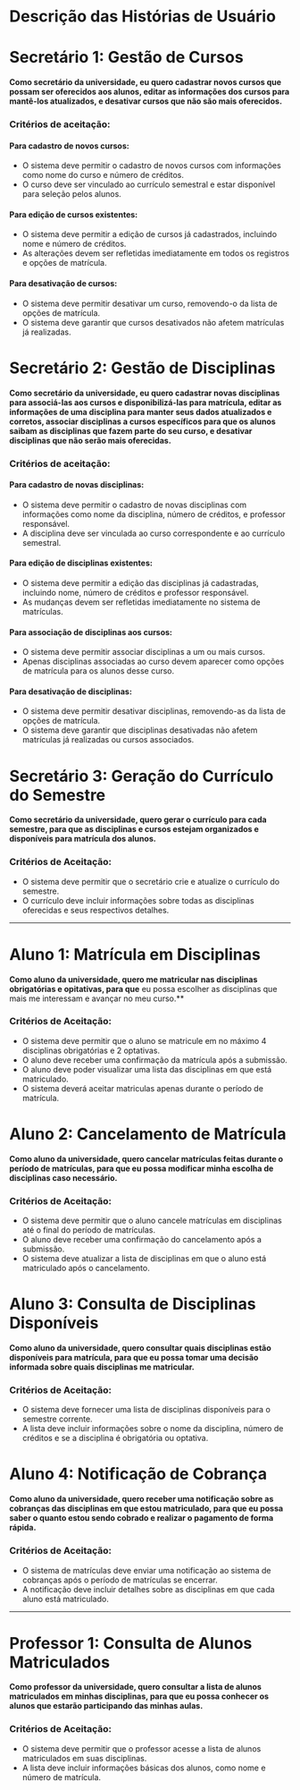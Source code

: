 # Descrição das Histórias de Usuário

# Secretário 1: Gestão de Cursos

**Como secretário da universidade, eu quero cadastrar novos cursos que possam ser oferecidos aos alunos, editar as informações dos cursos para mantê-los atualizados, e desativar cursos que não são mais oferecidos.**

### Critérios de aceitação:

#### Para cadastro de novos cursos:
- O sistema deve permitir o cadastro de novos cursos com informações como nome do curso e número de créditos.
- O curso deve ser vinculado ao currículo semestral e estar disponível para seleção pelos alunos.

#### Para edição de cursos existentes:
- O sistema deve permitir a edição de cursos já cadastrados, incluindo nome e número de créditos.
- As alterações devem ser refletidas imediatamente em todos os registros e opções de matrícula.

#### Para desativação de cursos:
- O sistema deve permitir desativar um curso, removendo-o da lista de opções de matrícula.
- O sistema deve garantir que cursos desativados não afetem matrículas já realizadas.

# Secretário 2: Gestão de Disciplinas

**Como secretário da universidade, eu quero cadastrar novas disciplinas para associá-las aos cursos e disponibilizá-las para matrícula, editar as informações de uma disciplina para manter seus dados atualizados e corretos, associar disciplinas a cursos específicos para que os alunos saibam as disciplinas que fazem parte do seu curso, e desativar disciplinas que não serão mais oferecidas.**

### Critérios de aceitação:

#### Para cadastro de novas disciplinas:
- O sistema deve permitir o cadastro de novas disciplinas com informações como nome da disciplina, número de créditos, e professor responsável.
- A disciplina deve ser vinculada ao curso correspondente e ao currículo semestral.

#### Para edição de disciplinas existentes:
- O sistema deve permitir a edição das disciplinas já cadastradas, incluindo nome, número de créditos e professor responsável.
- As mudanças devem ser refletidas imediatamente no sistema de matrículas.

#### Para associação de disciplinas aos cursos:
- O sistema deve permitir associar disciplinas a um ou mais cursos.
- Apenas disciplinas associadas ao curso devem aparecer como opções de matrícula para os alunos desse curso.

#### Para desativação de disciplinas:
- O sistema deve permitir desativar disciplinas, removendo-as da lista de opções de matrícula.
- O sistema deve garantir que disciplinas desativadas não afetem matrículas já realizadas ou cursos associados.

# Secretário 3: Geração do Currículo do Semestre

**Como secretário da universidade, quero gerar o currículo para cada semestre, para que as disciplinas e cursos estejam organizados e disponíveis para matrícula dos alunos.**

### Critérios de Aceitação:
- O sistema deve permitir que o secretário crie e atualize o currículo do semestre.
- O currículo deve incluir informações sobre todas as disciplinas oferecidas e seus respectivos detalhes. 

---

# Aluno 1: Matrícula em Disciplinas

**Como aluno da universidade, quero me matricular nas disciplinas obrigatórias e opitativas, para que** eu possa escolher as disciplinas que mais me interessam e avançar no meu curso.**

### Critérios de Aceitação:
- O sistema deve permitir que o aluno se matricule em no máximo 4 disciplinas obrigatórias e 2 optativas.
- O aluno deve receber uma confirmação da matrícula após a submissão.
- O aluno deve poder visualizar uma lista das disciplinas em que está matriculado.
- O sistema deverá aceitar matriculas apenas durante o período de matrícula.

# Aluno 2: Cancelamento de Matrícula

**Como aluno da universidade, quero cancelar matrículas feitas durante o período de matrículas, para que eu possa modificar minha escolha de disciplinas caso necessário.**

### Critérios de Aceitação:
- O sistema deve permitir que o aluno cancele matrículas em disciplinas até o final do período de matrículas.
- O aluno deve receber uma confirmação do cancelamento após a submissão.
- O sistema deve atualizar a lista de disciplinas em que o aluno está matriculado após o cancelamento.

# Aluno 3: Consulta de Disciplinas Disponíveis

**Como aluno da universidade, quero consultar quais disciplinas estão disponíveis para matrícula, para que eu possa tomar uma decisão informada sobre quais disciplinas me matricular.**

### Critérios de Aceitação:
- O sistema deve fornecer uma lista de disciplinas disponíveis para o semestre corrente.
- A lista deve incluir informações sobre o nome da disciplina, número de créditos e se a disciplina é obrigatória ou optativa.

# Aluno 4: Notificação de Cobrança

**Como aluno da universidade, quero receber uma notificação sobre as cobranças das disciplinas em que estou matriculado, para que eu possa saber o quanto estou sendo cobrado e realizar o pagamento de forma rápida.**

### Critérios de Aceitação:
- O sistema de matrículas deve enviar uma notificação ao sistema de cobranças após o período de matrículas se encerrar.
- A notificação deve incluir detalhes sobre as disciplinas em que cada aluno está matriculado.

---

# Professor 1: Consulta de Alunos Matriculados

**Como professor da universidade, quero consultar a lista de alunos matriculados em minhas disciplinas, para que eu possa conhecer os alunos que estarão participando das minhas aulas.**

### Critérios de Aceitação:
- O sistema deve permitir que o professor acesse a lista de alunos matriculados em suas disciplinas.
- A lista deve incluir informações básicas dos alunos, como nome e número de matrícula.
